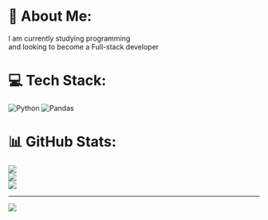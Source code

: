 # 💫 About Me:
I am currently studying programming <br>and looking to become a Full-stack developer 

# 💻 Tech Stack:
![Python](https://img.shields.io/badge/python-3670A0?style=for-the-badge&logo=python&logoColor=ffdd54) ![Pandas](https://img.shields.io/badge/pandas-%23150458.svg?style=for-the-badge&logo=pandas&logoColor=white)
# 📊 GitHub Stats:
![](https://github-readme-stats.vercel.app/api?username=RubenSKurz&theme=dark&hide_border=false&include_all_commits=false&count_private=false)<br/>
![](https://github-readme-streak-stats.herokuapp.com/?user=RubenSKurz&theme=dark&hide_border=false)<br/>
![](https://github-readme-stats.vercel.app/api/top-langs/?username=RubenSKurz&theme=dark&hide_border=false&include_all_commits=false&count_private=false&layout=compact)

---
[![](https://visitcount.itsvg.in/api?id=RubenSKurz&icon=0&color=0)](https://visitcount.itsvg.in)

<!-- Proudly created with GPRM ( https://gprm.itsvg.in ) -->
